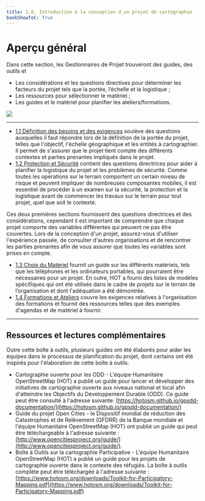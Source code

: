 ```yaml
---
title: 1.0. Introduction à la conception d_un projet de cartographie
bookShowToC: True
---
```


# Aperçu général

Dans cette section, les Gestionnaires de Projet trouveront des guides, des outils et 

* Les considérations et les questions directives pour déterminer les facteurs du projet tels que la portée, l’échelle et la logistique ; 
* Les ressources pour sélectionner le matériel ;
* Les guides et le matériel pour planifier les ateliers/formations.

![](/images/1_design_mapping_project/1_introduction_to_designing_a_mapping_project/010101_overview.jpg)

---

* [1.1 Définition des besoins et des exigences](https://hotosm.github.io/toolbox/pages/running-a-mapping-project/1.1_defining_needs_and_requirements/) soulève des questions auxquelles il faut répondre lors de la définition de la portée du projet, telles que l'objectif, l'échelle géographique et les entités à cartographier. Il permet de s'assurer que le projet tient compte des différents contextes et parties prenantes impliqués dans le projet.
* [1.2 Protection et Sécurité](https://hotosm.github.io/toolbox/pages/running-a-mapping-project/1.2_field_operations-safety_security_and_logistics/) contient des questions directrices pour aider à planifier la logistique du projet et les problèmes de sécurité. Comme toutes les opérations sur le terrain comportent un certain niveau de risque et peuvent impliquer de nombreuses composantes mobiles, il est essentiel de procéder à un examen sur la sécurité, la protection et la logistique avant de commencer les travaux sur le terrain pour tout projet, quel que soit le contexte.

Ces deux premières sections fournissent des questions directrices et des considérations, cependant il est important de comprendre que chaque projet comporte des variables différentes qui peuvent ne pas être couvertes. Lors de la conception d'un projet, assurez-vous d'utiliser l'expérience passée, de consulter d'autres organisations et de rencontrer les parties prenantes afin de vous assurer que toutes les variables sont prises en compte.

* [1.3 Choix du Matériel](https://hotosm.github.io/toolbox/pages/running-a-mapping-project/1.3-hardware/) fournit un guide sur les différents matériels, tels que les téléphones et les ordinateurs portables, qui pourraient être nécessaires pour un projet. En outre, HOT a fourni des listes de modèles spécifiques qui ont été utilisés dans le cadre de projets sur le terrain de l’organisation et dont l'adéquation a été démontrée.
* [1.4 Formations et Ateliers](https://hotosm.github.io/toolbox/pages/running-a-mapping-project/1.4-trainings-and-workshops/) couvre les exigences relatives à l'organisation des formations et fournit des ressources telles que des exemples d'agendas et de matériel à fournir.

---

## Ressources et lectures complémentaires

Outre cette boîte à outils, plusieurs guides ont été élaborés pour aider les équipes dans le processus de planification du projet, dont certains ont été inspirés pour l'élaboration de cette boîte à outils.

* Cartographie ouverte pour les ODD - L'équipe Humanitaire OpenStreetMap (HOT) a publié un guide pour lancer et développer des initiatives de cartographie ouverte aux niveaux national et local afin d'atteindre les Objectifs du Développement Durable (ODD). Ce guide peut être consulté à l'adresse suivante: [https://hotosm.github.io/gpsdd-documentation/](https://hotosm.github.io/gpsdd-documentation/)
* Guide du projet Open Cities - le Dispositif mondial de réduction des Catastrophes et de Relèvement (GFDRR) de la Banque mondiale et l'équipe Humanitaire OpenStreetMap (HOT) ont publié un guide qui peut être téléchargeable à l'adresse suivante : [http://www.opencitiesproject.org/guide/](http://www.opencitiesproject.org/guide/).
* Boîte à Outils sur la cartographie Participative - L'équipe Humanitaire OpenStreetMap (HOT) a publié un guide pour les projets de cartographie ouverte dans le contexte des réfugiés. La boîte à outils complète peut être téléchargée à l'adresse suivante : [https://www.hotosm.org/downloads/Toolkit-for-Participatory-Mapping.pdf](https://www.hotosm.org/downloads/Toolkit-for-Participatory-Mapping.pdf)